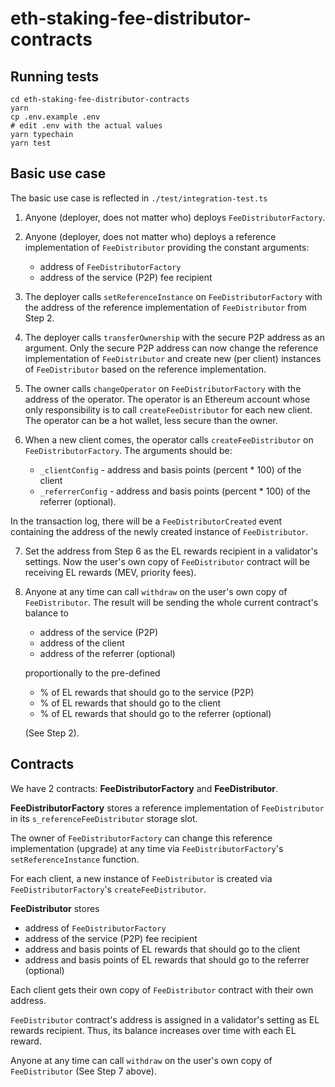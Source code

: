 # eth-staking-fee-distributor-contracts

## Running tests

```shell
cd eth-staking-fee-distributor-contracts
yarn
cp .env.example .env
# edit .env with the actual values
yarn typechain
yarn test
```

## Basic use case
The basic use case is reflected in `./test/integration-test.ts`

1. Anyone (deployer, does not matter who) deploys `FeeDistributorFactory`.


2. Anyone (deployer, does not matter who) deploys a reference implementation of `FeeDistributor` providing the constant arguments:
   - address of `FeeDistributorFactory`
   - address of the service (P2P) fee recipient


3. The deployer calls `setReferenceInstance` on `FeeDistributorFactory` with the address of the reference implementation of `FeeDistributor` from Step 2.


4. The deployer calls `transferOwnership` with the secure P2P address as an argument.
Only the secure P2P address can now change the reference implementation of `FeeDistributor` and create new (per client) instances of `FeeDistributor` based on the reference implementation. 


5. The owner calls `changeOperator` on `FeeDistributorFactory` with the address of the operator. 
The operator is an Ethereum account whose only responsibility is to call `createFeeDistributor` for each new client.
The operator can be a hot wallet, less secure than the owner.


6. When a new client comes, the operator calls `createFeeDistributor` on `FeeDistributorFactory`.
The arguments should be:
   - `_clientConfig` - address and basis points (percent * 100) of the client
   - `_referrerConfig` - address and basis points (percent * 100) of the referrer (optional).

In the transaction log, there will be a `FeeDistributorCreated` event containing the address of the newly created instance of `FeeDistributor`.


7. Set the address from Step 6 as the EL rewards recipient in a validator's settings.
Now the user's own copy of `FeeDistributor` contract will be receiving EL rewards (MEV, priority fees).


8. Anyone at any time can call `withdraw` on the user's own copy of `FeeDistributor`. The result will be sending the whole current contract's balance to 
    - address of the service (P2P)
    - address of the client
    - address of the referrer (optional)
    
   proportionally to the pre-defined
    - % of EL rewards that should go to the service (P2P)
    - % of EL rewards that should go to the client
    - % of EL rewards that should go to the referrer (optional)
      
   (See Step 2).


## Contracts

We have 2 contracts: **FeeDistributorFactory** and **FeeDistributor**.

**FeeDistributorFactory** stores a reference implementation of `FeeDistributor` in its `s_referenceFeeDistributor` storage slot.

The owner of `FeeDistributorFactory` can change this reference implementation (upgrade) at any time via `FeeDistributorFactory`'s `setReferenceInstance` function.

For each client, a new instance of `FeeDistributor` is created via `FeeDistributorFactory`'s `createFeeDistributor`.

**FeeDistributor** stores
- address of `FeeDistributorFactory`
- address of the service (P2P) fee recipient
- address and basis points of EL rewards that should go to the client
- address and basis points of EL rewards that should go to the referrer (optional)

Each client gets their own copy of `FeeDistributor` contract with their own address.

`FeeDistributor` contract's address is assigned in a validator's setting as EL rewards recipient. Thus, its balance increases over time with each EL reward.

Anyone at any time can call `withdraw` on the user's own copy of `FeeDistributor` (See Step 7 above).
